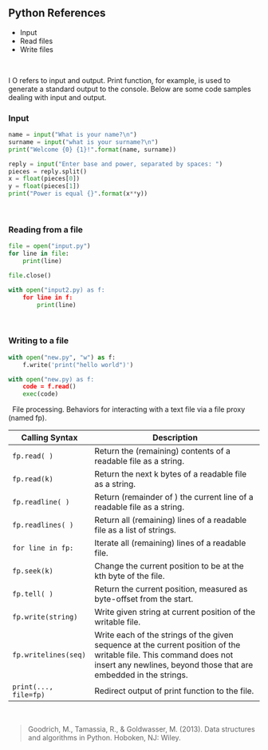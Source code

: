 ## Python References

* Input
* Read files
* Write files

&nbsp;
&nbsp;
&nbsp;

I O refers to input and output. Print function, for example, is used to generate a standard output to the console. Below are some code samples dealing with input and output.

### Input
```python
name = input("What is your name?\n")
surname = input("what is your surname?\n")
print("Welcome {0} {1}!".format(name, surname))
```
```python
reply = input("Enter base and power, separated by spaces: ")
pieces = reply.split()
x = float(pieces[0])
y = float(pieces[1])
print("Power is equal {}".format(x**y))
```

&nbsp;

### Reading from a file
```python
file = open("input.py")
for line in file:
    print(line)

file.close()

with open("input2.py) as f:
    for line in f:
        print(line)
```

&nbsp;

### Writing to a file
```python
with open("new.py", "w") as f:
    f.write('print("hello world")')

with open("new.py) as f:
    code = f.read()
    exec(code)
```

&nbsp;
File processing. Behaviors for interacting with a text file via a file proxy (named fp).

 Calling Syntax | Description
---------------|------------
 `fp.read( )` | Return the (remaining) contents of a readable file as a string.
 `fp.read(k)` | Return the next k bytes of a readable file as a string.
 `fp.readline( )` | Return (remainder of ) the current line of a readable file as a string.
 `fp.readlines( )` | Return all (remaining) lines of a readable file as a list of strings.
 `for line in fp:` | Iterate all (remaining) lines of a readable file.
 `fp.seek(k)` | Change the current position to be at the kth byte of the file.
 `fp.tell( )` | Return the current position, measured as byte-offset from the start.
 `fp.write(string)` | Write given string at current position of the writable file.
 `fp.writelines(seq)` | Write each of the strings of the given sequence at the current position of the writable file. This command does not insert any newlines, beyond those that are embedded in the strings.
 `print(..., file=fp)` | Redirect output of print function to the file.


&nbsp;
&nbsp;
&nbsp;


> Goodrich, M., Tamassia, R., & Goldwasser, M. (2013). Data structures and algorithms in Python. Hoboken, NJ: Wiley.
